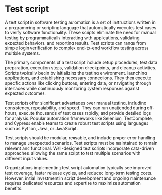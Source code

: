 # Test script

A test script in software testing automation is a set of instructions written in a programming or scripting language that automatically executes test cases to verify software functionality. These scripts eliminate the need for manual testing by programmatically interacting with applications, validating expected behaviors, and reporting results. Test scripts can range from simple login verification to complex end-to-end workflow testing across multiple systems.

The primary components of a test script include setup procedures, test data preparation, execution steps, validation checkpoints, and cleanup activities. Scripts typically begin by initializing the testing environment, launching applications, and establishing necessary connections. They then execute specific actions like clicking buttons, entering data, or navigating through interfaces while continuously monitoring system responses against expected outcomes.

Test scripts offer significant advantages over manual testing, including consistency, repeatability, and speed. They can run unattended during off-hours, execute thousands of test cases rapidly, and provide detailed logs for analysis. Popular automation frameworks like Selenium, TestComplete, and Cypress enable teams to create robust test scripts using languages such as Python, Java, or JavaScript.

Test scripts should be modular, reusable, and include proper error handling to manage unexpected scenarios. Test scripts must be maintained to remain relevant and functional. Well-designed test scripts incorporate data-driven approaches, allowing the same script to test multiple scenarios with different input values.

Organizations implementing test script automation typically see improved test coverage, faster release cycles, and reduced long-term testing costs. However, initial investment in script development and ongoing maintenance requires dedicated resources and expertise to maximize automation benefits.
